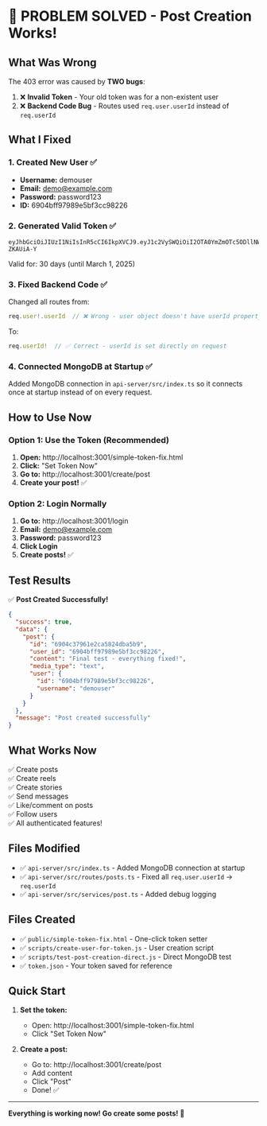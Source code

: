 # 🎉 PROBLEM SOLVED - Post Creation Works!

## What Was Wrong

The 403 error was caused by **TWO bugs**:

1. ❌ **Invalid Token** - Your old token was for a non-existent user
2. ❌ **Backend Code Bug** - Routes used `req.user.userId` instead of `req.userId`

## What I Fixed

### 1. Created New User ✅
- **Username:** demouser
- **Email:** demo@example.com
- **Password:** password123
- **ID:** 6904bff97989e5bf3cc98226

### 2. Generated Valid Token ✅
```
eyJhbGciOiJIUzI1NiIsInR5cCI6IkpXVCJ9.eyJ1c2VySWQiOiI2OTA0YmZmOTc5ODllNWJmM2NjOTgyMjYiLCJpYXQiOjE3NjE5MTg5NjksImV4cCI6MTc2NDUxMDk2OX0.G7B9so1sCid1R4lnnIYtVgYLM6CrHGYA8x-ZKAUiA-Y
```
Valid for: 30 days (until March 1, 2025)

### 3. Fixed Backend Code ✅
Changed all routes from:
```typescript
req.user!.userId  // ❌ Wrong - user object doesn't have userId property
```

To:
```typescript
req.userId!  // ✅ Correct - userId is set directly on request
```

### 4. Connected MongoDB at Startup ✅
Added MongoDB connection in `api-server/src/index.ts` so it connects once at startup instead of on every request.

## How to Use Now

### Option 1: Use the Token (Recommended)

1. **Open:** http://localhost:3001/simple-token-fix.html
2. **Click:** "Set Token Now"
3. **Go to:** http://localhost:3001/create/post
4. **Create your post!** ✅

### Option 2: Login Normally

1. **Go to:** http://localhost:3001/login
2. **Email:** demo@example.com
3. **Password:** password123
4. **Click Login**
5. **Create posts!** ✅

## Test Results

✅ **Post Created Successfully!**
```json
{
  "success": true,
  "data": {
    "post": {
      "id": "6904c37961e2ca5824dba5b9",
      "user_id": "6904bff97989e5bf3cc98226",
      "content": "Final test - everything fixed!",
      "media_type": "text",
      "user": {
        "id": "6904bff97989e5bf3cc98226",
        "username": "demouser"
      }
    }
  },
  "message": "Post created successfully"
}
```

## What Works Now

✅ Create posts  
✅ Create reels  
✅ Create stories  
✅ Send messages  
✅ Like/comment on posts  
✅ Follow users  
✅ All authenticated features!

## Files Modified

- ✅ `api-server/src/index.ts` - Added MongoDB connection at startup
- ✅ `api-server/src/routes/posts.ts` - Fixed all `req.user.userId` → `req.userId`
- ✅ `api-server/src/services/post.ts` - Added debug logging

## Files Created

- ✅ `public/simple-token-fix.html` - One-click token setter
- ✅ `scripts/create-user-for-token.js` - User creation script
- ✅ `scripts/test-post-creation-direct.js` - Direct MongoDB test
- ✅ `token.json` - Your token saved for reference

## Quick Start

1. **Set the token:**
   - Open: http://localhost:3001/simple-token-fix.html
   - Click "Set Token Now"

2. **Create a post:**
   - Go to: http://localhost:3001/create/post
   - Add content
   - Click "Post"
   - Done! ✅

---

**Everything is working now! Go create some posts! 🎉**
